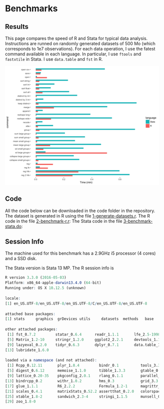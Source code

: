 # Benchmarks

## Results
This page compares the speed of R and Stata for typical data analysis. Instructions are runned on randomly generated datasets of 500 Mo (which corresponds to 1e7 observations). For each data operation, I use the fatest command available in each language. In particular, I use `ftools` and `fastxtile` in Stata. I use `data.table` and `fst` in R.


<img class = "img-responsive"  src="/output/1e7.png" />


## Code

All the code below can be downloaded in the code folder in the repository.
The dataset is generated in R using the file [1-generate-datasets.r](code/1-generate-datasets.r).
The R code in the file [2-benchmark-r.r](code/2-benchmark-r.r):
The Stata code in the file [3-benchmark-stata.do](code/3-benchmark-stata.do):


## Session Info 

The machine used for this benchmark has a 2.9GHz i5 processor (4 cores) and a SSD disk.

The Stata version is Stata 13 MP.  The R session info is 

````R
R version 3.3.0 (2016-05-03)
Platform: x86_64-apple-darwin13.4.0 (64-bit)
Running under: OS X 10.12.5 (unknown)

locale:
[1] en_US.UTF-8/en_US.UTF-8/en_US.UTF-8/C/en_US.UTF-8/en_US.UTF-8

attached base packages:
[1] stats     graphics  grDevices utils     datasets  methods   base     

other attached packages:
 [1] fst_0.7.2         statar_0.6.4      readr_1.1.1       lfe_2.5-1998     
 [5] Matrix_1.2-10     stringr_1.2.0     ggplot2_2.2.1     devtools_1.13.2  
 [9] lazyeval_0.2.0    tidyr_0.6.3       dplyr_0.7.1       data.table_1.10.4
[13] lubridate_1.6.0  

loaded via a namespace (and not attached):
 [1] Rcpp_0.12.11       plyr_1.8.4         bindr_0.1          tools_3.3.0       
 [5] digest_0.6.12      memoise_1.1.0      tibble_1.3.3       gtable_0.2.0      
 [9] lattice_0.20-35    pkgconfig_2.0.1    rlang_0.1.1        parallel_3.3.0    
[13] bindrcpp_0.2       withr_1.0.2        hms_0.3            grid_3.3.0        
[17] glue_1.1.1         R6_2.2.2           Formula_1.2-1      magrittr_1.5      
[21] scales_0.4.1       matrixStats_0.52.2 assertthat_0.2.0   colorspace_1.3-2  
[25] xtable_1.8-2       sandwich_2.3-4     stringi_1.1.5      munsell_0.4.3     
[29] zoo_1.8-0  
````
